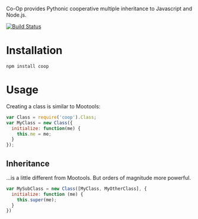 Co-Op provides Pythonic cooperative multiple inheritance to Javascript and Node.js.

[![Build Status](https://travis-ci.org/tehsenaus/coop-js.png)](https://travis-ci.org/tehsenaus/coop-js)

Installation
===========

```
npm install coop
```

Usage
=====
Creating a class is similar to Mootools:

```javascript
var Class = require('coop').Class;
var MyClass = new Class({
  initialize: function(me) {
    this.me = me;
  }
});
```

Inheritance
-----------

...is a little different from Mootools. But orders of magnitude more powerful.

```javascript
var MySubClass = new Class([MyClass, MyOtherClass], {
  initialize: function (me) {
    this.super(me);
  }
})
```
